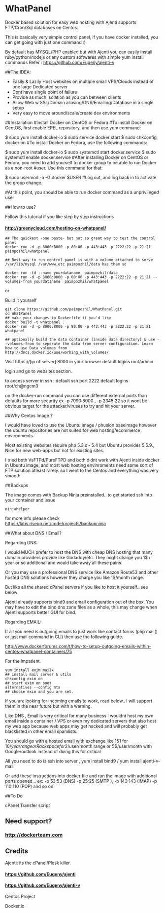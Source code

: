 WhatPanel
=========

Docker based solution for easy web hosting with Ajenti supports FTP/Cron/Sql databases on Centos.

This is basically very simple control panel, if you have docker installed, you can get going with just one command :)

By default has MYSQL/PHP enabled but with Ajenti you can easily install ruby/python/nodejs or any custom softwares with simple
yum install commands
Refer : https://github.com/Eugeny/ajenti-v

##The IDEA:

* Easily & Lazily Host websites on multiple small VPS/Clouds instead of one large Dedicated server
* Dont have single point of failure
* Provide as much isolation as you can between clients 
* Allow Web w SSL/Domain aliasing/DNS/Emailing/Database in a single setup 
* Very easy to move around/scale/create dev environments

##Installation
#Install Docker on CentOS or Fedora
#To install Docker on CentOS, first enable EPEL repository, and then use yum command:

$ sudo yum install docker-io
$ sudo service docker start
$ sudo chkconfig docker on
#To install Docker on Fedora, use the following commands:

$ sudo yum install docker-io
$ sudo systemctl start docker.service
$ sudo systemctl enable docker.service
#After installing Docker on CentOS or Fedora, you need to add yourself to docker group to be able to run Docker as a non-root #user. Use this command for that:

$ sudo usermod -a -G docker $USER
#Log out, and log back in to activate the group change.

#At this point, you should be able to run docker command as a unprivileged user


##How to use?

Follow this tutorial if you like step by step instructions 
#### http://greenycloud.com/hosting-on-whatpanel/

```
## The quickest -one paste- but not so great way to test the control panel
docker run -d -p 8000:8000 -p 80:80 -p 443:443 -p 2222:22 -p 21:21 paimpozhil/whatpanel

## Best way to run control panel is with a volume attached to serve /var/lib/mysql /var/www,etc paimpozhil/data has them so 

docker run -td --name yourdataname  paimpozhil/data
docker run -d -p 8000:8000 -p 80:80 -p 443:443 -p 2222:22 -p 21:21 --volumes-from yourdataname  paimpozhil/whatpanel

```

or 

Build it yourself
```
git clone https://github.com/paimpozhil/WhatPanel.git 
cd WhatPanel
## make your changes to Dockerfile if you'd like
docker build -t whatpanel .
docker run -d -p 8000:8000 -p 80:80 -p 443:443 -p 2222:22 -p 21:21 whatpanel

## optionally build the data container (inside data directory) & use --volumes-from to seperate the data from server configuration. Learn how to use Data volumes from http://docs.docker.io/use/working_with_volumes/

```

Visit https://[ip of server]:8000 in your browser
default logins root/admin

login and go to websites section.

to access server in ssh :
default ssh port 2222
default logins root/ch@ngem3

on the docker-run command you can use different external ports than defaults for more security
ex  -p 7090:8000 , -p 2345:22  so it wont be obvious target for the attacker/viruses to try and hit your server.


##Why Centos Image ?

I would have loved to use the Ubuntu image / phusion baseimage however the ubuntu repositories are not suited for web hosting/ecommerce environments. 

Most existing websites require php 5.3.x - 5.4  but Ubuntu provides 5.5.9., Nice for new web-apps but not for existing sites.

I tried both VsFTPd/PureFTPD and both didnt work with Ajenti inside docker in Ubuntu image, and most web hosting envinroments need some sort of FTP solution atleast rarely. so I went to the Centos and everything was very smooth.

##Backups

The image comes with Backup Ninja preinstalled.. to get started ssh into your container and issue
```
ninjahelper
```
for more info please check https://labs.riseup.net/code/projects/backupninja

##What about DNS / Email?

Regarding DNS:

I would MUCH prefer to host the DNS with cheap DNS hosting that many domain providers provide like Godaddy/etc. They might charge you 1$ / year or so additional and would take away all these pains.

Or you may use a professional DNS service like Amazon Route53 and other hosted DNS solutions however they charge you like 1$/month range.

But like all the shared cPanel servers if you like to host it yourself.. see below

Ajenti already supports bind9 and email configuration out of the box. You may have to edit the bind dns zone files as a whole, this may change when Ajenti supports better GUI for bind.

Regarding EMAIL:

If all you need is outgoing emails to just work like contact forms (php mail() or just mail command in CLI) then use the following guide.

http://www.dockerforums.com/t/how-to-setup-outgoing-emails-within-centos-whatpanel-containers/75

For the Impatient.
 ```
yum install exim mailx
## install mail server & utils
chkconfig exim on
## start exim on boot
alternatives --config mta
## choose exim and you are set.
 ```

If you are looking for incoming emails to work, read below.. I will support them in the near future but with a warning.

Like DNS , Email is very critical for many business I wouldnt host my own email inside a container / VPS or even my dedicated servers that also host my web app because web apps may get hacked and will probably get blacklisted in other email spamlists.

You should go with a hosted email with exchange like 1&1 for 10$/year range or Rackspace for 2$/user/month range or 5$/user/month with Google/outlook instead of doing this for critical 

All you need to do is ssh into server , yum install bind9 / yum install ajenti-v-mail

Or add these instructions into docker file and run the image with additional ports opened .. ex: -p 53:53 (DNS) -p 25:25 (SMTP ), -p 143:143 (IMAP) -p 110:110 (POP) and so on.


##To Do 

cPanel Transfer script 


## Need support?

### http://dockerteam.com

## Credits

Ajenti: its the cPanel/Plesk killer.

#### https://github.com/Eugeny/ajenti

####  https://github.com/Eugeny/ajenti-v

Centos Project

Docker.io
